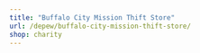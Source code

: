 ```yaml
---
title: "Buffalo City Mission Thift Store"
url: /depew/buffalo-city-mission-thift-store/
shop: charity
---
```

